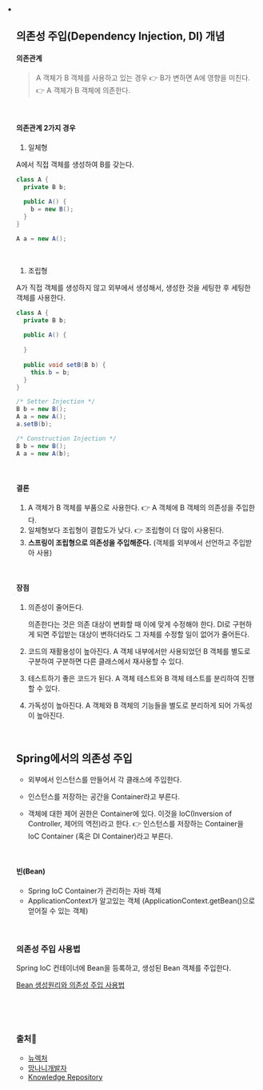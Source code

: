 
- ​

  ## 의존성 주입(Dependency Injection, DI) 개념

  #### 의존관계

  > A 객체가 B 객체를 사용하고 있는 경우
  > 👉 B가 변하면 A에 영향을 미친다.
  > 👉 A 객체가 B 객체에 의존한다.

  ​

  #### 의존관계 2가지 경우

  1. 일체형

  A에서 직접 객체를 생성하여 B를 갖는다. 

  ```java
  class A {
    private B b;
    
    public A() {
      b = new B();
    }
  }
  ```

  ```java
  A a = new A();
  ```

  ​

  1. 조립형

  A가 직접 객체를 생성하지 않고 외부에서 생성해서, 생성한 것을 세팅한 후 세팅한 객체를 사용한다.

  ```java
  class A {
    private B b;
    
    public A() {
      
    }
    
    public void setB(B b) {
      this.b = b;
    }
  }
  ```

  ```java
  /* Setter Injection */
  B b = new B();
  A a = new A();
  a.setB(b);

  /* Construction Injection */
  B b = new B();
  A a = new A(b);
  ```

  ​

  #### 결론

  1. A 객체가 B 객체를 부품으로 사용한다. 👉 A 객체에 B 객체의 의존성을 주입한다.
  2. 일체형보다 조립형이 결합도가 낮다.  👉 조립형이 더 많이 사용된다.
  3. **스프링이 조립형으로 의존성을 주입해준다.** (객체를 외부에서 선언하고 주입받아 사용)

  ​

  #### 장점

  1. 의존성이 줄어든다.

     의존한다는 것은 의존 대상이 변화할 때 이에 맞게 수정해야 한다. DI로 구현하게 되면 주입받는 대상이 변하더라도 그 자체를 수정할 일이 없어가 줄어든다.

  2. 코드의 재활용성이 높아진다.
     A 객체 내부에서만 사용되었던 B 객체를 별도로 구분하여 구분하면 다른 클래스에서 재사용할 수 있다.

  3. 테스트하기 좋은 코드가 된다.
        A 객체 테스트와 B 객체 테스트를 분리하여 진행할 수 있다.

  4. 가독성이 높아진다.
     A 객체와 B 객체의 기능들을 별도로 분리하게 되어 가독성이 높아진다.

  ​

  ## Spring에서의 의존성 주입

  - 외부에서 인스턴스를 만들어서 각 클래스에 주입한다.

  - 인스턴스를 저장하는 공간을 Container라고 부른다.

  - 객체에 대한 제어 권한은 Container에 있다. 이것을 IoC(Inversion of Controller, 제어의 역전)라고 한다.
    👉 인스턴스를 저장하는 Container을 IoC Container (혹은 DI Container)라고 부른다.

    ​

  #### 빈(Bean)

  - Spring IoC Container가 관리하는 자바 객체
  - ApplicationContext가 알고있는 객체 (ApplicationContext.getBean()으로 얻어질 수 있는 객체)

  ​

  ### 의존성 주입 사용법

  Spring IoC 컨테이너에 Bean을 등록하고, 생성된 Bean 객체를 주입한다.

  [Bean 생성원리와 의존성 주입 사용법](https://km-so-yeon.github.io/posts/Web-spring-di-way/)

  ​

  ​

  ### 출처📎

  - [뉴렉처](https://www.youtube.com/watch?v=WjsDN_aFfyw)
  - [망나니개발자](https://mangkyu.tistory.com/150)
  - [Knowledge Repository](https://atoz-develop.tistory.com/entry/Spring-%EC%8A%A4%ED%94%84%EB%A7%81-%EB%B9%88Bean%EC%9D%98-%EA%B0%9C%EB%85%90%EA%B3%BC-%EC%83%9D%EC%84%B1-%EC%9B%90%EB%A6%AC)

